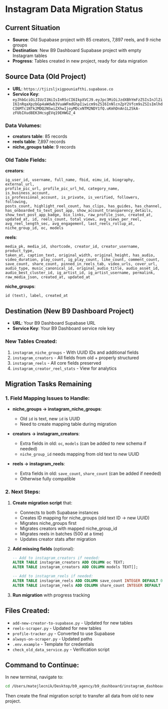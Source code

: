 # Instagram Data Migration Status

## Current Situation
- **Source**: Old Supabase project with 85 creators, 7,897 reels, and 9 niche groups
- **Destination**: New B9 Dashboard Supabase project with empty Instagram tables
- **Progress**: Tables created in new project, ready for data migration

## Source Data (Old Project)
- **URL**: `https://tjizsljxigpouniafthi.supabase.co`
- **Service Key**: `eyJhbGciOiJIUzI1NiIsInR5cCI6IkpXVCJ9.eyJpc3MiOiJzdXBhYmFzZSIsInJlZiI6InRqaXpzbGp4aWdwb3VuaWFmdGhpIiwicm9sZSI6InNlcnZpY2Vfcm9sZSIsImlhdCI6MTc1NTk2MDQ2NSwiZXhwIjoyMDcxNTM2NDY1fQ.uKmhDnAn1L2SkA-zFUbIXud8EK3HcsgEVq19EHWGZ_4`

### Data Volumes:
- **creators table**: 85 records
- **reels table**: 7,897 records
- **niche_groups table**: 9 records

### Old Table Fields:

**creators**:
```
ig_user_id, username, full_name, fbid, eimu_id, biography, external_url,
profile_pic_url, profile_pic_url_hd, category_name, is_business_account,
is_professional_account, is_private, is_verified, followers, following,
posts_count, highlight_reel_count, has_clips, has_guides, has_channel,
has_onboarded_to_text_post_app, show_account_transparency_details,
show_text_post_app_badge, bio_links, raw_profile_json, created_at,
updated_at, id, reels_count, total_views, avg_views_per_reel,
avg_reel_length_sec, avg_engagement, last_reels_rollup_at,
niche_group_id, oc, models
```

**reels**:
```
media_pk, media_id, shortcode, creator_id, creator_username, product_type,
taken_at, caption_text, original_width, original_height, has_audio,
video_duration, play_count, ig_play_count, like_count, comment_count,
save_count, share_count, pinned_in_reels_tab, video_urls, cover_url,
audio_type, music_canonical_id, original_audio_title, audio_asset_id,
audio_best_cluster_id, ig_artist_id, ig_artist_username, permalink,
raw_media_json, created_at, updated_at
```

**niche_groups**:
```
id (text), label, created_at
```

## Destination (New B9 Dashboard Project)
- **URL**: Your B9 Dashboard Supabase URL
- **Service Key**: Your B9 Dashboard service role key

### New Tables Created:
1. `instagram_niche_groups` - With UUID IDs and additional fields
2. `instagram_creators` - All fields from old + properly structured
3. `instagram_reels` - All core fields preserved
4. `instagram_creator_reel_stats` - View for analytics

## Migration Tasks Remaining

### 1. Field Mapping Issues to Handle:
- **niche_groups → instagram_niche_groups**:
  - Old `id` is text, new `id` is UUID
  - Need to create mapping table during migration

- **creators → instagram_creators**:
  - Extra fields in old: `oc`, `models` (can be added to new schema if needed)
  - `niche_group_id` needs mapping from old text to new UUID

- **reels → instagram_reels**:
  - Extra fields in old: `save_count`, `share_count` (can be added if needed)
  - Otherwise fully compatible

### 2. Next Steps:
1. **Create migration script** that:
   - Connects to both Supabase instances
   - Creates ID mapping for niche_groups (old text ID → new UUID)
   - Migrates niche_groups first
   - Migrates creators with mapped niche_group_id
   - Migrates reels in batches (500 at a time)
   - Updates creator stats after migration

2. **Add missing fields** (optional):
   ```sql
   -- Add to instagram_creators if needed:
   ALTER TABLE instagram_creators ADD COLUMN oc TEXT;
   ALTER TABLE instagram_creators ADD COLUMN models TEXT[];

   -- Add to instagram_reels if needed:
   ALTER TABLE instagram_reels ADD COLUMN save_count INTEGER DEFAULT 0;
   ALTER TABLE instagram_reels ADD COLUMN share_count INTEGER DEFAULT 0;
   ```

3. **Run migration** with progress tracking

## Files Created:
- `add-new-creator-to-supabase.py` - Updated for new tables
- `reels-scraper.py` - Updated for new tables
- `profile-tracker.py` - Converted to use Supabase
- `always-on-scraper.py` - Updated paths
- `.env.example` - Template for credentials
- `check_old_data_service.py` - Verification script

## Command to Continue:
In new terminal, navigate to:
```bash
cd /Users/matejlecnik/Desktop/b9_agency/b9_dashboard/instagram_dashboard
```

Then create the final migration script to transfer all data from old to new project.